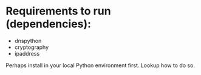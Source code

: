# Requirements to run (dependencies):

* dnspython
* cryptography
* ipaddress

Perhaps install in your local Python environment first. Lookup how to do so. 
